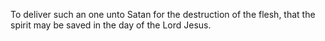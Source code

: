 To deliver such an one unto Satan for the destruction of the flesh, that the spirit may be saved in the day of the Lord Jesus.
